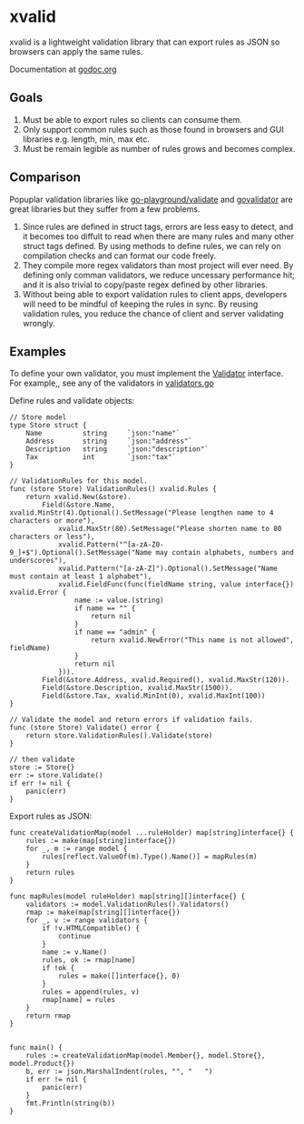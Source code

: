 # xvalid

xvalid is a lightweight validation library that can export rules as JSON so browsers can apply the same rules.

Documentation at [godoc.org](https://godoc.org/github.com/AgentCosmic/xvalid)

## Goals

1. Must be able to export rules so clients can consume them.
2. Only support common rules such as those found in browsers and GUI libraries e.g. length, min, max etc.
3. Must be remain legible as number of rules grows and becomes complex.

## Comparison

Popuplar validation libraries like [go-playground/validate](https://github.com/go-playground/validator) and
[govalidator](https://github.com/asaskevich/govalidator) are great libraries but they suffer from a few problems.
1. Since rules are defined in struct tags, errors are less easy to detect, and it becomes too diffult to read when
there are many rules and many other struct tags defined. By using methods to define rules, we can rely on compilation
checks and can format our code freely.
2. They compile more regex validators than most project will ever need. By
defining only comman validators, we reduce uncessary performance hit; and it is also trivial to copy/paste regex
defined by other libraries.
3. Without being able to export validation rules to client apps, developers will need
to be mindful of keeping the rules in sync. By reusing validation rules, you reduce the chance of client and server
validating wrongly.

## Examples

To define your own validator, you must implement the
[Validator](https://godoc.org/github.com/AgentCosmic/xvalid#Validator) interface. For example,, see any of the
validators in [validators.go](https://github.com/AgentCosmic/xvalid/blob/master/validators.go)

Define rules and validate objects:

```
// Store model
type Store struct {
	Name          string     `json:"name"`
	Address       string     `json:"address"`
	Description   string     `json:"description"`
	Tax           int        `json:"tax"`
}

// ValidationRules for this model.
func (store Store) ValidationRules() xvalid.Rules {
	return xvalid.New(&store).
		Field(&store.Name, xvalid.MinStr(4).Optional().SetMessage("Please lengthen name to 4 characters or more"),
			xvalid.MaxStr(80).SetMessage("Please shorten name to 80 characters or less"),
			xvalid.Pattern("^[a-zA-Z0-9_]+$").Optional().SetMessage("Name may contain alphabets, numbers and underscores"),
			xvalid.Pattern("[a-zA-Z]").Optional().SetMessage("Name must contain at least 1 alphabet"),
			xvalid.FieldFunc(func(fieldName string, value interface{}) xvalid.Error {
				name := value.(string)
				if name == "" {
					return nil
				}
				if name == "admin" {
					return xvalid.NewError("This name is not allowed", fieldName)
				}
				return nil
			})).
		Field(&store.Address, xvalid.Required(), xvalid.MaxStr(120)).
		Field(&store.Description, xvalid.MaxStr(1500)).
		Field(&store.Tax, xvalid.MinInt(0), xvalid.MaxInt(100))
}

// Validate the model and return errors if validation fails.
func (store Store) Validate() error {
	return store.ValidationRules().Validate(store)
}

// then validate
store := Store{}
err := store.Validate()
if err != nil {
	panic(err)
}
```

Export rules as JSON:

```
func createValidationMap(model ...ruleHolder) map[string]interface{} {
	rules := make(map[string]interface{})
	for _, m := range model {
		rules[reflect.ValueOf(m).Type().Name()] = mapRules(m)
	}
	return rules
}

func mapRules(model ruleHolder) map[string][]interface{} {
	validators := model.ValidationRules().Validators()
	rmap := make(map[string][]interface{})
	for _, v := range validators {
		if !v.HTMLCompatible() {
			continue
		}
		name := v.Name()
		rules, ok := rmap[name]
		if !ok {
			rules = make([]interface{}, 0)
		}
		rules = append(rules, v)
		rmap[name] = rules
	}
	return rmap
}


func main() {
	rules := createValidationMap(model.Member{}, model.Store{}, model.Product{})
	b, err := json.MarshalIndent(rules, "", "	")
	if err != nil {
		panic(err)
	}
	fmt.Println(string(b))
}
```
